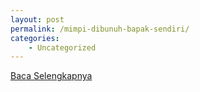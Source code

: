 ```yaml
---
layout: post
permalink: /mimpi-dibunuh-bapak-sendiri/
categories:
    - Uncategorized
---
```


[Baca Selengkapnya](/06)